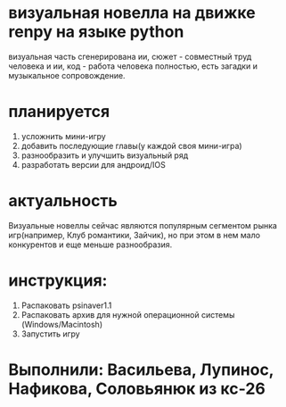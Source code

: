 # визуальная новелла на движке renpy на языке python
визуальная часть сгенерирована ии,
сюжет - совместный труд человека и ии,
код - работа человека полностью,
есть загадки и музыкальное сопровождение.
# планируется 
1. усложнить мини-игру
2. добавить последующие главы(у каждой своя мини-игра)
3. разнообразить и улучшить визуальный ряд
4. разработать версии для андроид/IOS
# актуальность
Визуальные новеллы сейчас являются популярным сегментом рынка игр(например, Клуб романтики, Зайчик), но при этом в нем мало конкурентов и еще меньше разнообразия.
# инструкция:
1) Распаковать psinaver1.1
2) Распаковать архив для нужной операционной системы (Windows/Macintosh)
3) Запустить игру
# Выполнили: Васильева, Лупинос, Нафикова, Соловьянюк из кс-26
